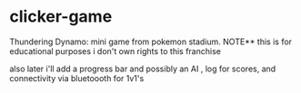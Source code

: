 # clicker-game
Thundering Dynamo: mini game from pokemon stadium.  NOTE** this is for educational purposes i don't own rights to this franchise 



also later i'll add a progress bar and possibly an AI , log for scores, and connectivity via bluetoooth for 1v1's

